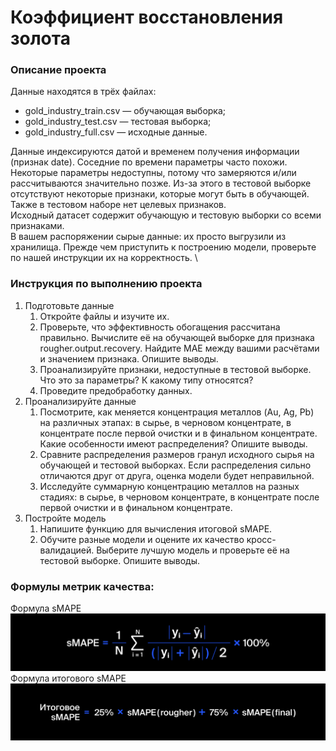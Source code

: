 # Коэффициент восстановления золота
### Описание проекта
Данные находятся в трёх файлах: 
* gold_industry_train.csv — обучающая выборка;
* gold_industry_test.csv — тестовая выборка;
* gold_industry_full.csv — исходные данные.

Данные индексируются датой и временем получения информации (признак date). Соседние по времени параметры часто похожи. \
Некоторые параметры недоступны, потому что замеряются и/или рассчитываются значительно позже. Из-за этого в тестовой выборке отсутствуют некоторые признаки, которые могут быть в обучающей. Также в тестовом наборе нет целевых признаков. \
Исходный датасет содержит обучающую и тестовую выборки со всеми признаками. \
В вашем распоряжении сырые данные: их просто выгрузили из хранилища. Прежде чем приступить к построению модели, проверьте по нашей инструкции их на корректность. \
### Инструкция по выполнению проекта
1. Подготовьте данные
    1. Откройте файлы и изучите их. 
    2. Проверьте, что эффективность обогащения рассчитана правильно. Вычислите её на обучающей выборке для признака rougher.output.recovery. Найдите MAE между вашими расчётами и значением признака. Опишите выводы.
    3. Проанализируйте признаки, недоступные в тестовой выборке. Что это за параметры? К какому типу относятся?
    4. Проведите предобработку данных.
2. Проанализируйте данные
    1. Посмотрите, как меняется концентрация металлов (Au, Ag, Pb) на различных этапах: в сырье, в черновом концентрате, в концентрате после первой очистки и в финальном концентрате. Какие особенности имеют распределения? Опишите выводы.
    2.  Сравните распределения размеров гранул исходного сырья на обучающей и тестовой выборках. Если распределения сильно отличаются друг от друга, оценка модели будет неправильной.
    3. Исследуйте суммарную концентрацию металлов на разных стадиях: в сырье, в черновом концентрате, в концентрате после первой очистки и в финальном концентрате.
3. Постройте модель
    1. Напишите функцию для вычисления итоговой sMAPE.
    2. Обучите разные модели и оцените их качество кросс-валидацией. Выберите лучшую модель и проверьте её на тестовой выборке. Опишите выводы.
### Формулы метрик качества:
Формула sMAPE
![Alt text](smape_1576239058.jpg)
Формула итогового sMAPE
![Alt text](_smape_1576239054.jpg)
